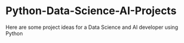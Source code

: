 # Python-Data-Science-AI-Projects
Here are some project ideas for a Data Science and AI developer using Python
